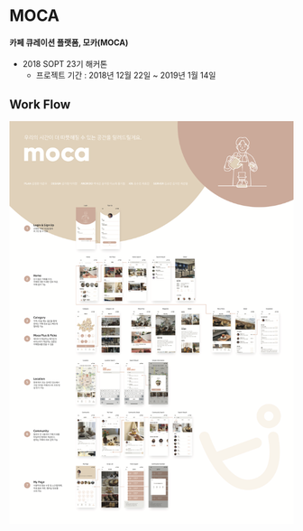 # MOCA
#### 카페 큐레이션 플랫폼, 모카(MOCA)

* 2018 SOPT 23기 해커톤
    *  프로젝트 기간 : 2018년 12월 22일 ~ 2019년 1월 14일

## Work Flow
![Workflow](./images/workflow.png)
